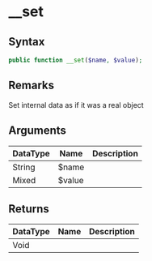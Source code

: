 # __set
## Syntax

```php
public function __set($name, $value);
```

## Remarks

Set internal data as if it was a real object

## Arguments

| DataType | Name | Description |
| --- | --- | --- |
| String | $name| |
| Mixed | $value | |

## Returns

| DataType | Name | Description |
| --- | --- | --- |
| Void | | |